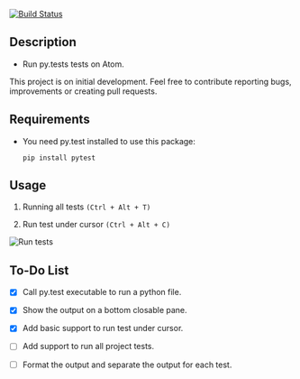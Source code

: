[![Build Status](https://travis-ci.org/pghilardi/atom-python-test.svg?branch=master)](https://travis-ci.org/pghilardi/atom-python-test)

## Description

* Run py.tests tests on Atom.

This project is on initial development. Feel free to contribute reporting bugs, improvements or creating pull requests.

## Requirements

* You need py.test installed to use this package: 

    ```
    pip install pytest
    ```
    
## Usage

1) Running all tests ```(Ctrl + Alt + T)```

2) Run test under cursor ```(Ctrl + Alt + C)```

![Run tests](https://cloud.githubusercontent.com/assets/1611808/14330216/ea1891e0-fc15-11e5-8190-696152c77c64.gif)

## To-Do List

- [x] Call py.test executable to run a python file.
- [x] Show the output on a bottom closable pane.
- [x] Add basic support to run test under cursor.
- [ ] Add support to run all project tests.
- [ ] Format the output and separate the output for each test.

